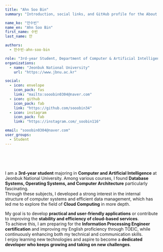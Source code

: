 ```yaml
---
title: "Ahn Soo Bin"
summary: "Introduction, social links, and GitHub profile for the About page"

name_ko: "안수빈"
name_en: "Ahn Soo Bin"
first_name: 수빈
last_name: 안

authors:
  - 안수빈-ahn-soo-bin

role: "3rd-year Student, Department of Computer & Artificial Intelligence, Jeonbuk National University"
organizations:
  - name: "Jeonbuk National University"
    url: "https://www.jbnu.ac.kr"

social:
  - icon: envelope
    icon_pack: fas
    link: "mailto:sooobin0304@naver.com"
  - icon: github
    icon_pack: fab
    link: "https://github.com/sooobin34"
  - icon: instagram
    icon_pack: fab
    link: "https://instagram.com/_soobin116"

email: "sooobin0304@naver.com"
user_groups:
  - Student
---
```

<br>
<br>
<br>

I am a **3rd-year student** majoring in **Computer and Artificial Intelligence** at Jeonbuk National University. Among various courses, I found **Database Systems, Operating Systems, and Computer Architecture** particularly fascinating.  
Through these subjects, I developed a strong interest in the internal structure of computer systems and efficient data management, which has led me to explore the field of **Cloud Computing** in more depth.

My goal is to develop **practical and user-friendly applications** or contribute to improving the **stability and efficiency of cloud-based services**.  
To achieve this, I am preparing for the **Information Processing Engineer certification** and improving my English proficiency through TOEIC, while continuously enhancing both my technical and communication skills.  
I enjoy learning new technologies and aspire to become a **dedicated developer who keeps growing and taking on new challenges**.